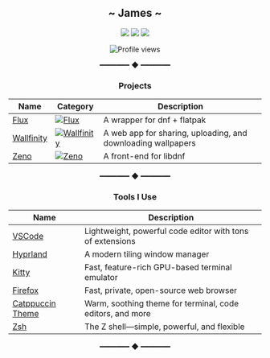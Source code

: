 <div align="center">

## **\~ James \~**

[![](https://img.shields.io/badge/OS-Arch-informational?style=flat-square&logo=arch-linux&logoColor=white&color=1793D1)](https://archlinux.org/)
[![](https://img.shields.io/badge/Programming%20Language-TypeScript-informational?style=flat-square&logo=typescript&logoColor=white&color=3178C6)](https://www.typescriptlang.org/)
[![](https://img.shields.io/badge/Editor-VSCode-informational?style=flat-square&logo=visualstudiocode&logoColor=white&color=007ACC)](https://code.visualstudio.com/)

![Profile views](https://komarev.com/ghpvc/?username=sandibi13&style=for-the-badge&color=1793D1)

━━━━━━━ ◆ ━━━━━━━
### **Projects**
| Name | Category | Description |
|------|----------|-------------|
| [Flux](https://github.com/sandibi13/flux) | [![Flux](https://img.shields.io/badge/%E2%9A%99%EF%B8%8F-Shell%20Script-green?style=flat-square)](https://github.com/topics/shell-script) | A wrapper for dnf + flatpak |
| [Wallfinity](https://github.com/sandibi13/wallfinity) | [![Wallfinity](https://img.shields.io/badge/%F0%9F%8C%90-Web%20Application-722ed1?style=flat-square)](https://github.com/topics/wallpaper) | A web app for sharing, uploading, and downloading wallpapers |
| [Zeno](https://github.com/sandibi13/zeno) | [![Zeno](https://img.shields.io/badge/%F0%9F%93%A6-Package%20Manager-orange?style=flat-square)](https://github.com/topics/package-manager) | A front-end for libdnf |

━━━━━━━ ◆ ━━━━━━━
### **Tools I Use**
| Name | Description |
|------|-------------|
| [VSCode](https://code.visualstudio.com/) | Lightweight, powerful code editor with tons of extensions |
| [Hyprland](https://hyprland.org/) | A modern tiling window manager |
| [Kitty](https://sw.kovidgoyal.net/kitty/) | Fast, feature-rich GPU-based terminal emulator |
| [Firefox](https://www.mozilla.org/en-US/firefox/new/) | Fast, private, open-source web browser |
| [Catppuccin Theme](https://github.com/catppuccin/catppuccin) | Warm, soothing theme for terminal, code editors, and more |
| [Zsh](https://www.zsh.org/) | The Z shell—simple, powerful, and flexible |

━━━━━━━ ◆ ━━━━━━━

</div>
